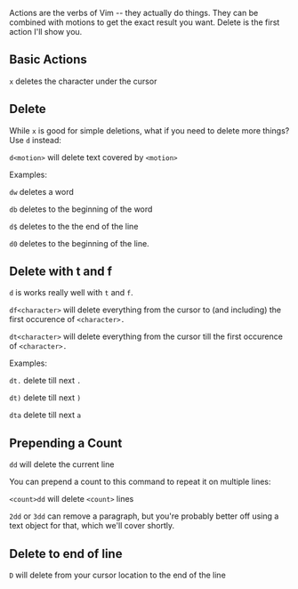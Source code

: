 Actions are the verbs of Vim -- they actually do things. They can be
combined with motions to get the exact result you want. Delete is the first
action I'll show you.

## Basic Actions

`x` deletes the character under the cursor

## Delete

While `x` is good for simple deletions, what if you need to delete more
things? Use `d` instead:

`d<motion>` will delete text covered by `<motion>`

Examples:

`dw` deletes a word

`db` deletes to the beginning of the word

`d$` deletes to the the end of the line

`d0` deletes to the beginning of the line.

## Delete with t and f

`d` is works really well with `t` and `f`.

`df<character>` will delete everything from the cursor to (and including) the
first occurence of `<character>.`

`dt<character>` will delete everything from the cursor till the first
occurence of `<character>.`

Examples:

`dt.` delete till next `.`

`dt)` delete till next `)`

`dta` delete till next `a`

## Prepending a Count

`dd` will delete the current line

You can prepend a count to this command to repeat it on multiple lines:

`<count>dd` will delete `<count>` lines

`2dd` or `3dd` can remove a paragraph, but you're probably better off using a text object for that, which we'll cover shortly.

## Delete to end of line

`D` will delete from your cursor location to the end of the line
